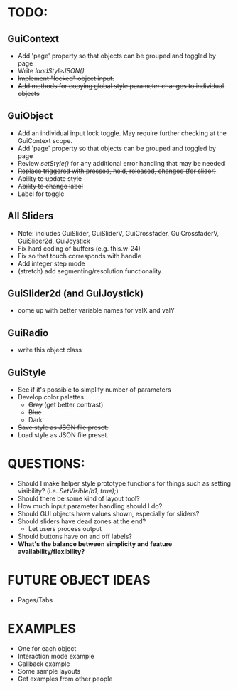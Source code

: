 # TODO:

## GuiContext
- Add 'page' property so that objects can be grouped and toggled by page
- Write *loadStyleJSON()*
- ~~Implement "locked" object input.~~
- ~~Add methods for copying global style parameter changes to individual objects~~

## GuiObject
- Add an individual input lock toggle. May require further checking at the GuiContext scope.
- Add 'page' property so that objects can be grouped and toggled by page
- Review *setStyle()* for any additional error handling that may be needed 
- ~~Replace triggered with pressed, held, released, changed (for slider)~~
- ~~Ability to update style~~
- ~~Ability to change label~~
- ~~Label for toggle~~

## All Sliders
- Note: includes GuiSlider, GuiSliderV, GuiCrossfader, GuiCrossfaderV, GuiSlider2d, GuiJoystick
- Fix hard coding of buffers (e.g. this.w-24)
- Fix so that touch corresponds with handle
- Add integer step mode
- (stretch) add segmenting/resolution functionality

## GuiSlider2d (and GuiJoystick)
- come up with better variable names for valX and valY

## GuiRadio
- write this object class

## GuiStyle
- ~~See if it's possible to simplify number of parameters~~
- Develop color palettes
    - ~~Gray~~ (get better contrast)
    - ~~Blue~~
    - Dark
- ~~Save style as JSON file preset.~~
- Load style as JSON file preset.

# QUESTIONS:
- Should I make helper style prototype functions for things such as setting visibility? (i.e. *SetVisible(b1, true);*)
- Should there be some kind of layout tool?
- How much input parameter handling should I do?
- Should GUI objects have values shown, especially for sliders?
- Should sliders have dead zones at the end?
    - Let users process output
- Should buttons have on and off labels?
- **What's the balance between simplicity and feature availability/flexibility?**

# FUTURE OBJECT IDEAS
- Pages/Tabs

# EXAMPLES
- One for each object
- Interaction mode example
- ~~Callback example~~
- Some sample layouts
- Get examples from other people
